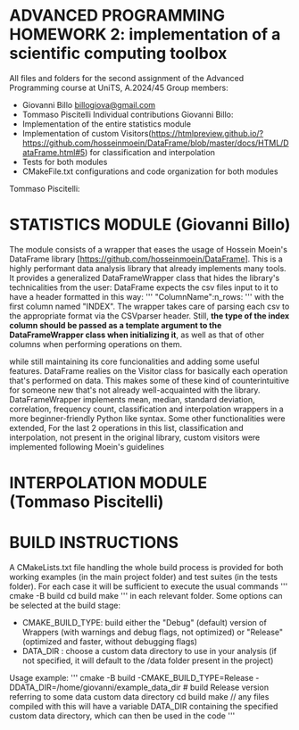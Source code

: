 # ADVANCED PROGRAMMING HOMEWORK 2: implementation of a scientific computing toolbox
All files and folders for the second assignment of the Advanced Programming course at UniTS, A.2024/45
Group members:
- Giovanni Billo billogiova@gmail.com
- Tommaso Piscitelli
Individual contributions
Giovanni Billo:
- Implementation of the entire statistics module
- Implementation of custom Visitors(https://htmlpreview.github.io/?https://github.com/hosseinmoein/DataFrame/blob/master/docs/HTML/DataFrame.html#5) for classification and interpolation 
- Tests for both modules
- CMakeFile.txt configurations and code organization for both modules

Tommaso Piscitelli:

# STATISTICS MODULE (Giovanni Billo)
The module consists of a wrapper that eases the usage of Hossein Moein's DataFrame library [https://github.com/hosseinmoein/DataFrame].
This is a highly performant data analysis library that already implements many tools.
It provides a generalized DataFrameWrapper class that hides the library's technicalities from the user: DataFrame expects the csv files input to it to have a header formatted in this way:
'''
"ColumnName":n_rows:<ColumnType>
'''
with the first column named "INDEX".
The wrapper takes care of parsing each csv to the appropriate format via  the CSVparser header.
Still, **the type of the index column should be passed as a template argument to the DataFrameWrapper class when initializing it**, as well as that of other columns when performing operations on them.

while still maintaining its core funcionalities and adding some useful features.
DataFrame realies on the Visitor class for basically each operation that's performed on data. This makes some of these kind of counterintuitive 
for someone new that's not already well-acquainted with the library.
DataFrameWrapper implements mean, median, standard deviation, correlation, frequency count, classification and interpolation wrappers in a more beginner-friendly Python like syntax.
Some other functionalities were extended, 
For the last 2 operations in this list, classification and interpolation, not present in the original library, custom visitors were implemented following Moein's guidelines

# INTERPOLATION MODULE (Tommaso Piscitelli)


# BUILD INSTRUCTIONS
A CMakeLists.txt file handling the whole build process is provided for both working examples (in the main project folder) and test suites (in the tests folder).
For each case it will be sufficient to execute the usual commands
'''
cmake -B build
cd build
make
'''
in each relevant folder.
Some options can be selected at the build stage:
- CMAKE_BUILD_TYPE: build either the "Debug" (default) version of Wrappers (with warnings and debug flags, not optimized) or "Release" (optimized and faster, without debugging flags) 
- DATA_DIR : choose a custom data directory to use in your analysis (if not specified, it will default to the /data folder present in the project)

Usage example:
'''
cmake -B build -CMAKE_BUILD_TYPE=Release -DDATA_DIR=/home/giovanni/example_data_dir # build Release version referring to some data custom data directory
cd build
make // any files compiled with this will have a variable DATA_DIR containing the specified custom data directory, which can then be used in the code 
'''

